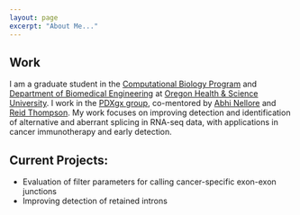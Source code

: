 ```yaml
---
layout: page
excerpt: "About Me..."
---
```

## Work
I am a graduate student in the [Computational Biology Program](https://www.ohsu.edu/school-of-medicine/computational-biology) and [Department of Biomedical Engineering](https://www.ohsu.edu/school-of-medicine/biomedical-engineering) at [Oregon Health & Science University](http://ohsu.edu/). I work in the [PDXgx group](https://github.com/pdxgx), co-mentored by [Abhi Nellore](https://scholar.google.com/citations?user=XxPWj5oAAAAJ) and [Reid Thompson](https://scholar.google.com/citations?user=tENxs6QAAAAJ). My work focuses on improving detection and identification of alternative and aberrant splicing in RNA-seq data, with applications in cancer immunotherapy and early detection. 

## Current Projects:

- Evaluation of filter parameters for calling cancer-specific exon-exon junctions
- Improving detection of retained introns
